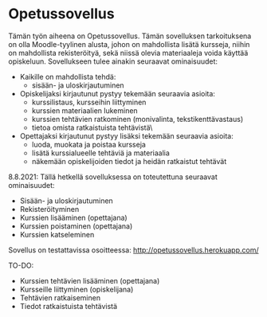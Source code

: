 # Opetussovellus

Tämän työn aiheena on Opetussovellus. 
Tämän sovelluksen tarkoituksena on olla Moodle-tyylinen alusta, johon on mahdollista lisätä
kursseja, niihin on mahdollista rekisteröityä, sekä niissä olevia materiaaleja voida käyttää opiskeluun.
Sovellukseen tulee ainakin seuraavat ominaisuudet:

- Kaikille on mahdollista tehdä:
  - sisään- ja uloskirjautuminen
- Opiskelijaksi kirjautunut pystyy tekemään seuraavia asioita:
  - kurssilistaus, kursseihin liittyminen
  - kurssien materiaalien lukeminen 
  - kurssien tehtävien ratkominen (monivalinta, tekstikenttävastaus)
  - tietoa omista ratkaistuista tehtävistä\
- Opettajaksi kirjautunut pystyy lisäksi tekemään seuraavia asioita:
  - luoda, muokata ja poistaa kursseja
  - lisätä kurssialueelle tehtäviä ja materiaalia
  - näkemään opiskelijoiden tiedot ja heidän ratkaistut tehtävät

8.8.2021:
Tällä hetkellä sovelluksessa on toteutettuna seuraavat ominaisuudet:
- Sisään- ja uloskirjautuminen
- Rekisteröityminen
- Kurssien lisääminen (opettajana)
- Kurssien poistaminen (opettajana)
- Kurssien katseleminen

Sovellus on testattavissa osoitteessa:
http://opetussovellus.herokuapp.com/

TO-DO:
- Kurssien tehtävien lisääminen (opettajana)
- Kursseille liittyminen (opiskelijana)
- Tehtävien ratkaiseminen
- Tiedot ratkaistuista tehtävistä
